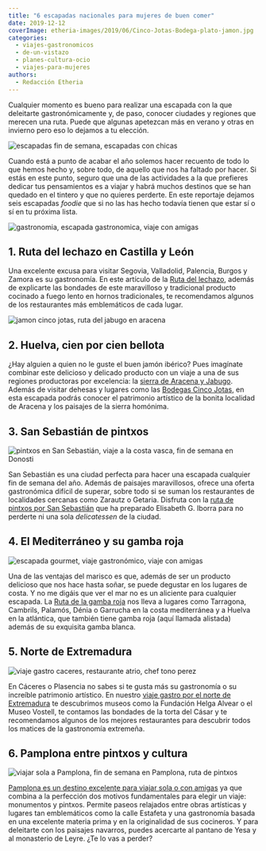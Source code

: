 ```yaml
---
title: "6 escapadas nacionales para mujeres de buen comer"
date: 2019-12-12
coverImage: etheria-images/2019/06/Cinco-Jotas-Bodega-plato-jamon.jpg
categories: 
  - viajes-gastronomicos
  - de-un-vistazo
  - planes-cultura-ocio
  - viajes-para-mujeres
authors: 
  - Redacción Etheria
---
```


Cualquier momento es bueno para realizar una escapada con la que deleitarte 
gastronómicamente y, de paso, conocer ciudades y regiones que merecen una ruta. Puede 
que algunas apetezcan más en verano y otras en invierno pero eso lo dejamos a tu 
elección. 

![escapadas fin de semana, escapadas con chicas](etheria-images/2019/02/Viajes-amigas-1024x814.jpg)

Cuando está a punto de acabar el año solemos hacer recuento de todo lo que hemos hecho 
y, sobre todo, de aquello que nos ha faltado por hacer. Si estás en este punto, seguro 
que una de las actividades a la que prefieres dedicar tus pensamientos es a viajar y 
habrá muchos destinos que se han quedado en el tintero y que no quieres perderte. En 
este reportaje dejamos seis escapadas _foodie_ que si no las has hecho todavía tienen 
que estar sí o sí en tu próxima lista. 

![gastronomia, escapada gastronomica, viaje con amigas](etheria-images/2019/04/Lechazo-Azofra.jpg "Lechazo asado de © Casa Azofra.")

## 1\. Ruta del lechazo en Castilla y León

Una excelente excusa para visitar Segovia, Valladolid, Palencia, Burgos y Zamora es su 
gastronomía. En este artículo de la [Ruta del 
lechazo](https://etheriamagazine.com/2019/04/25/viajar-con-amigas-ruta-del-lechazo-mejores-asadores-castilla-y-leon/), 
además de explicarte las bondades de este maravilloso y tradicional producto cocinado a 
fuego lento en hornos tradicionales, te recomendamos algunos de los restaurantes más 
emblemáticos de cada lugar. 

![jamon cinco jotas, ruta del jabugo en aracena](etheria-images/2019/06/viaje-huelva-aracena-Cinco-Jotas-Bodega.jpg "© Jamón Cinco Jotas.")

## 2\. Huelva, cien por cien bellota

¿Hay alguien a quien no le guste el buen jamón ibérico? Pues imagínate combinar este 
delicioso y delicado producto con un viaje a una de sus regiones productoras por 
excelencia: la [sierra de Aracena y 
Jabugo](https://etheriamagazine.com/2019/06/27/viaje-amigas-huelva-ruta-jamon-jabugo-aracena/). 
Además de visitar dehesas y lugares como las [Bodegas Cinco 
Jotas](https://www.cincojotas.es/visitas-bodega-cinco-jotas), en esta escapada podrás 
conocer el patrimonio artístico de la bonita localidad de Aracena y los paisajes de la 
sierra homónima. 

## 3\. San Sebastián de pintxos

![pintxos en San Sebastián, viaje a la costa vasca, fin de semana en Donosti](etheria-images/2019/10/San-Sebastian-ambiente-Gros-900x600.jpg "Ambiente en el barrio de Gros. © DSST")

San Sebastián es una ciudad perfecta para hacer una escapada cualquier fin de semana del 
año. Además de paisajes maravillosos, ofrece una oferta gastronómica difícil de superar, 
sobre todo si se suman los restaurantes de localidades cercanas como Zarautz o Getaria. 
Disfruta con la [ruta de pintxos por San 
Sebastián](https://etheriamagazine.com/2019/11/08/de-pintxos-por-san-sebastian-y-la-costa-de-guipuzcoa-escapada-con-amigas/) 
que ha preparado Elisabeth G. Iborra para no perderte ni una sola _delicatessen_ de la 
ciudad. 

## 4\. El Mediterráneo y su gamba roja

![escapada gourmet, viaje gastronómico, viaje con amigas](etheria-images/2019/06/Gamba-roja-Palamos.jpg "Gamba roja de Palamós. ©Foto Óscar Oliu. Museu de la Pesca")

Una de las ventajas del marisco es que, además de ser un producto delicioso que nos hace 
hasta soñar, se puede degustar en los lugares de costa. Y no me digáis que ver el mar no 
es un aliciente para cualquier escapada. La [Ruta de la gamba 
roja](https://etheriamagazine.com/2019/07/02/mejores-restaurantes-gamba-roja-blanca-palamos-cambrils-valencia-almeria-huelva/) 
nos lleva a lugares como Tarragona, Cambrils, Palamós, Dénia o Garrucha en la costa 
mediterránea y a Huelva en la atlántica, que también tiene gamba roja (aquí llamada 
alistada) además de su exquisita gamba blanca. 

## 5\. Norte de Extremadura

![viaje gastro caceres, restaurante atrio, chef tono perez](etheria-images/2019/09/viaje-caceres-restaurante-atrio-900x563.jpg "Restaurante Atrio (Cáceres) y su chef, Toño Pérez, con el plato Binomio del Casar. © P.Grifol")

En Cáceres o Plasencia no sabes si te gusta más su gastronomía o su increíble patrimonio 
artístico. En nuestro [viaje gastro por el norte de 
Extremadura](https://etheriamagazine.com/2019/10/02/donde-comer-que-ver-hacer-viaje-norte-de-extremadura/) 
te descubrimos museos como la Fundación Helga Alvear o el Museo Vostell, te contamos las 
bondades de la torta del Cásar y te recomendamos algunos de los mejores restaurantes 
para descubrir todos los matices de la gastronomía extremeña. 

## 6\. Pamplona entre pintxos y cultura

![viajar sola a Pamplona, fin de semana en Pamplona, ruta de pintxos](etheria-images/2019/11/Pamplona-Plaza-del-Castillo-900x505.jpg "Plaza del Castillo. ©Turismo Navarra")

[Pamplona es un destino excelente para viajar sola o con 
amigas](https://etheriamagazine.com/2019/11/15/que-ver-y-donde-comer-pintxos-con-amigas-en-pamplona/) 
ya que combina a la perfección dos motivos fundamentales para elegir un viaje: 
monumentos y pintxos. Permite paseos relajados entre obras artísticas y lugares tan 
emblemáticos como la calle Estafeta y una gastronomía basada en una excelente materia 
prima y en la originalidad de sus cocineros. Y para deleitarte con los paisajes 
navarros, puedes acercarte al pantano de Yesa y al monasterio de Leyre. ¿Te lo vas a 
perder?
